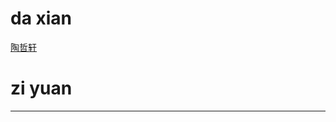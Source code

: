 # da xian
[陶哲轩][taozhexuan]
# zi yuan
[外文电子书]:[ebook]
[scihub]:[scihub]
------
[taozhexuan]:http://www.math.ucla.edu/~tao/preprints/cv.html
[ebook]:http://b-ok.org
[scihub]:http://www.sci-hub.hk/
